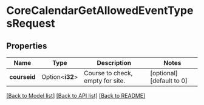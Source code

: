 # CoreCalendarGetAllowedEventTypesRequest

## Properties

Name | Type | Description | Notes
------------ | ------------- | ------------- | -------------
**courseid** | Option<**i32**> | Course to check, empty for site. | [optional][default to 0]

[[Back to Model list]](../README.md#documentation-for-models) [[Back to API list]](../README.md#documentation-for-api-endpoints) [[Back to README]](../README.md)


